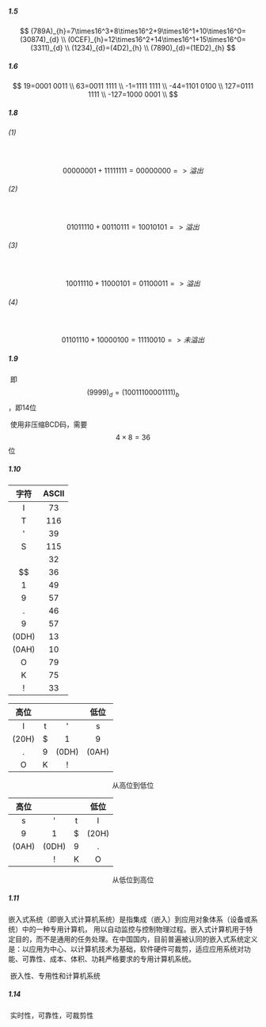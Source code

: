 ##### 1.5

$$
(789A)_{h}=7\times16^3+8\times16^2+9\times16^1+10\times16^0=(30874)_{d} \\
(0CEF)_{h}=12\times16^2+14\times16^1+15\times16^0=(3311)_{d} \\
(1234)_{d}=(4D2)_{h} \\
(7890)_{d}=(1ED2)_{h}
$$

##### 1.6 

$$
19=0001 0011 \\
63=0011 1111 \\
-1=1111 1111 \\
-44=1101 0100 \\
127=0111 1111 \\
-127=1000 0001 \\
$$

##### 1.8 

###### (1) 

&nbsp;&nbsp;&nbsp;&nbsp;&nbsp;$$00000001+11111111=00000000 => 溢出$$

###### (2)

&nbsp;&nbsp;&nbsp;&nbsp;&nbsp;$$01011110+00110111=10010101=>溢出$$

###### (3)

&nbsp;&nbsp;&nbsp;&nbsp;&nbsp;$$10011110+11000101=01100011=>溢出$$

###### (4)

&nbsp;&nbsp;&nbsp;&nbsp;&nbsp;$$01101110+10000100=11110010=>未溢出$$


##### 1.9

​		即$$(9999)_d=(10 0111 0000 1111)_{b}$$，即14位

​		使用非压缩BCD码，需要$$4\times8=36$$位



##### 1.10

| 字符  | ASCII |
| :---: | :---: |
|   I   |  73   |
|   T   |  116  |
|   '   |  39   |
|   S   |  115  |
|       |  32   |
|  $$   |  36   |
|   1   |  49   |
|   9   |  57   |
|   .   |  46   |
|   9   |  57   |
| (0DH) |  13   |
| (0AH) |  10   |
|   O   |  79   |
|   K   |  75   |
|   !   |  33   |

| 高位  |      |       | 低位  |
| :---: | :--: | :---: | :---: |
|   I   |  t   |   '   |   s   |
| (20H) |  $   |   1   |   9   |
|   .   |  9   | (0DH) | (0AH) |
|   O   |  K   |   !   |       |

<p style="text-align:center">从高位到低位</p>

| 高位  |       |      | 低位  |
| :---: | :---: | :--: | :---: |
|   s   |   '   |  t   |   I   |
|   9   |   1   |  $   | (20H) |
| (0AH) | (0DH) |  9   |   .   |
|       |   !   |  K   |   O   |

<p style="text-align:center">从低位到高位</p>

##### 1.11

​	嵌入式系统（即嵌入式计算机系统）是指集成（嵌入）到应用对象体系（设备或系统）中的一种专用计算机， 用以自动监控与控制物理过程。嵌入式计算机用于特定目的，而不是通用的任务处理。在中国国内，目前普遍被认同的嵌入式系统定义是：以应用为中心、以计算机技术为基础，软件硬件可裁剪，适应应用系统对功能、可靠性、成本、体积、功耗严格要求的专用计算机系统。

​	嵌入性、专用性和计算机系统	

##### 1.14

​	实时性，可靠性，可裁剪性

